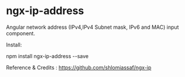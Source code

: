 # ngx-ip-address
Angular network address (IPv4,IPv4 Subnet mask, IPv6 and MAC) input component.

Install:

npm install ngx-ip-address --save





Reference & Credits : https://github.com/shlomiassaf/ngx-ip

